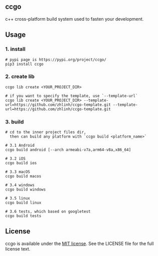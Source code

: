 ## ccgo

c++ cross-platform build system used to fasten your development.

## Usage

### 1. install

```
# pypi page is https://pypi.org/project/ccgo/
pip3 install ccgo
```

### 2. create lib

```
ccgo lib create <YOUR_PROJECT_DIR>

# if you want to specify the template, use `--template-url`
ccgo lib create <YOUR_PROJECT_DIR> --template-url=https://github.com/zhlinh/ccgo-template.git --template-url=https://github.com/zhlinh/ccgo-template.git
```

### 3. build

```
# cd to the inner project files dir, 
  then can build any platform with `ccgo build <platform_name>`

# 3.1 Android
ccgo build android [--arch armeabi-v7a,arm64-v8a,x86_64]

# 3.2 iOS
ccgo build ios

# 3.3 macOS
ccgo build macos

# 3.4 windows
ccgo build windows

# 3.5 linux
ccgo build linux

# 3.6 tests, which based on googletest
ccgo build tests
```

## License

ccgo is available under the [MIT license](https://opensource.org/license/MIT).
See the LICENSE file for the full license text.